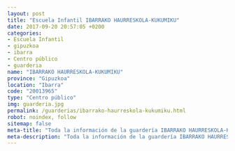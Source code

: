 ```yaml
---
layout: post
title: "Escuela Infantil IBARRAKO HAURRESKOLA-KUKUMIKU"
date: 2017-09-20 20:57:05 +0200
categories:
- Escuela Infantil
- gipuzkoa
- ibarra
- Centro público
- guarderia
name: "IBARRAKO HAURRESKOLA-KUKUMIKU"
province: "Gipuzkoa"
location: "Ibarra"
code: "20013965"
type: "Centro público"
img: guarderia.jpg
permalink: /guarderias/ibarrako-haurreskola-kukumiku.html
robot: noindex, follow
sitemap: false
meta-title: "Toda la información de la guardería IBARRAKO HAURRESKOLA-KUKUMIKU"
meta-description: "Toda la información de la guardería IBARRAKO HAURRESKOLA-KUKUMIKU"
---
```

